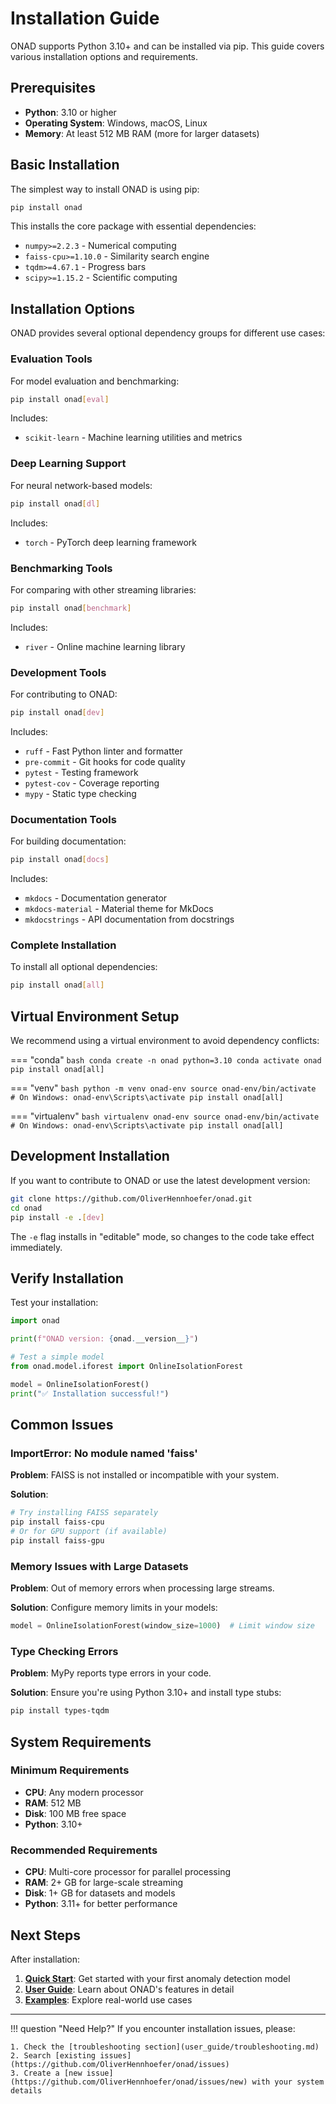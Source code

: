 # Installation Guide

ONAD supports Python 3.10+ and can be installed via pip. This guide covers various installation options and requirements.

## Prerequisites

- **Python**: 3.10 or higher
- **Operating System**: Windows, macOS, Linux
- **Memory**: At least 512 MB RAM (more for larger datasets)

## Basic Installation

The simplest way to install ONAD is using pip:

```bash
pip install onad
```

This installs the core package with essential dependencies:

- `numpy>=2.2.3` - Numerical computing
- `faiss-cpu>=1.10.0` - Similarity search engine
- `tqdm>=4.67.1` - Progress bars
- `scipy>=1.15.2` - Scientific computing

## Installation Options

ONAD provides several optional dependency groups for different use cases:

### Evaluation Tools
For model evaluation and benchmarking:

```bash
pip install onad[eval]
```

Includes:
- `scikit-learn` - Machine learning utilities and metrics

### Deep Learning Support
For neural network-based models:

```bash
pip install onad[dl]
```

Includes:
- `torch` - PyTorch deep learning framework

### Benchmarking Tools
For comparing with other streaming libraries:

```bash
pip install onad[benchmark]
```

Includes:
- `river` - Online machine learning library

### Development Tools
For contributing to ONAD:

```bash
pip install onad[dev]
```

Includes:
- `ruff` - Fast Python linter and formatter
- `pre-commit` - Git hooks for code quality
- `pytest` - Testing framework
- `pytest-cov` - Coverage reporting
- `mypy` - Static type checking

### Documentation Tools
For building documentation:

```bash
pip install onad[docs]
```

Includes:
- `mkdocs` - Documentation generator
- `mkdocs-material` - Material theme for MkDocs
- `mkdocstrings` - API documentation from docstrings

### Complete Installation
To install all optional dependencies:

```bash
pip install onad[all]
```

## Virtual Environment Setup

We recommend using a virtual environment to avoid dependency conflicts:

=== "conda"
    ```bash
    conda create -n onad python=3.10
    conda activate onad
    pip install onad[all]
    ```

=== "venv"
    ```bash
    python -m venv onad-env
    source onad-env/bin/activate  # On Windows: onad-env\Scripts\activate
    pip install onad[all]
    ```

=== "virtualenv"
    ```bash
    virtualenv onad-env
    source onad-env/bin/activate  # On Windows: onad-env\Scripts\activate
    pip install onad[all]
    ```

## Development Installation

If you want to contribute to ONAD or use the latest development version:

```bash
git clone https://github.com/OliverHennhoefer/onad.git
cd onad
pip install -e .[dev]
```

The `-e` flag installs in "editable" mode, so changes to the code take effect immediately.

## Verify Installation

Test your installation:

```python
import onad

print(f"ONAD version: {onad.__version__}")

# Test a simple model
from onad.model.iforest import OnlineIsolationForest

model = OnlineIsolationForest()
print("✅ Installation successful!")
```

## Common Issues

### ImportError: No module named 'faiss'

**Problem**: FAISS is not installed or incompatible with your system.

**Solution**: 
```bash
# Try installing FAISS separately
pip install faiss-cpu
# Or for GPU support (if available)
pip install faiss-gpu
```

### Memory Issues with Large Datasets

**Problem**: Out of memory errors when processing large streams.

**Solution**: Configure memory limits in your models:
```python
model = OnlineIsolationForest(window_size=1000)  # Limit window size
```

### Type Checking Errors

**Problem**: MyPy reports type errors in your code.

**Solution**: Ensure you're using Python 3.10+ and install type stubs:
```bash
pip install types-tqdm
```

## System Requirements

### Minimum Requirements
- **CPU**: Any modern processor
- **RAM**: 512 MB
- **Disk**: 100 MB free space
- **Python**: 3.10+

### Recommended Requirements
- **CPU**: Multi-core processor for parallel processing
- **RAM**: 2+ GB for large-scale streaming
- **Disk**: 1+ GB for datasets and models
- **Python**: 3.11+ for better performance

## Next Steps

After installation:

1. **[Quick Start](quickstart.md)**: Get started with your first anomaly detection model
2. **[User Guide](user_guide/index.md)**: Learn about ONAD's features in detail
3. **[Examples](examples/index.md)**: Explore real-world use cases

---

!!! question "Need Help?"
    If you encounter installation issues, please:
    
    1. Check the [troubleshooting section](user_guide/troubleshooting.md)
    2. Search [existing issues](https://github.com/OliverHennhoefer/onad/issues)
    3. Create a [new issue](https://github.com/OliverHennhoefer/onad/issues/new) with your system details